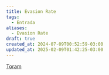 ```yaml
---
title: Evasion Rate
tags:
  - Entrada
aliases:
  - Evasion Rate
draft: true
created_at: 2024-07-09T00:52:59-03:00
updated_at: 2025-02-09T01:42:25-03:00
---
```


[Toram](content/entrada/2024/07/26/Toram.md)
